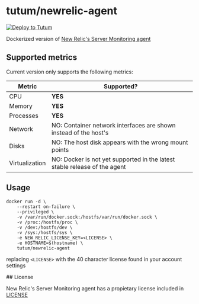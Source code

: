 # tutum/newrelic-agent

[![Deploy to Tutum](https://s.tutum.co/deploy-to-tutum.svg)](https://dashboard.tutum.co/stack/deploy/)

Dockerized version of [New Relic's Server Monitoring agent](https://docs.newrelic.com/docs/servers/new-relic-servers-linux/getting-started/new-relic-servers-linux)

## Supported metrics

Current version only supports the following metrics:

Metric | Supported?
------ | ----------
CPU | **YES**
Memory | **YES**
Processes | **YES**
Network | NO: Container network interfaces are shown instead of the host's
Disks | NO: The host disk appears with the wrong mount points
Virtualization | NO: Docker is not yet supported in the latest stable release of the agent

## Usage

	docker run -d \
		--restart on-failure \
		--privileged \
		-v /var/run/docker.sock:/hostfs/var/run/docker.sock \
		-v /proc:/hostfs/proc \
		-v /dev:/hostfs/dev \
		-v /sys:/hostfs/sys \
		-e NEW_RELIC_LICENSE_KEY=<LICENSE> \
		-e HOSTNAME=$(hostname) \
		tutum/newrelic-agent

replacing `<LICENSE>` with the 40 character license found in your account settings


## License

New Relic's Server Monitoring agent has a propietary license included in [LICENSE](./LICENSE)
